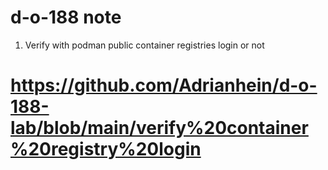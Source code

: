 # d-o-188 note

1) Verify with podman public container registries login or not
# https://github.com/Adrianhein/d-o-188-lab/blob/main/verify%20container%20registry%20login
